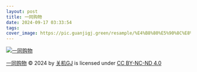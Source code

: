 ```yaml
---
layout: post
title: 一同购物
date: 2024-09-17 03:33:54
tags:
cover_image: https://pic.guanjigj.green/resample/%E4%B8%80%E5%90%8C%E8%B4%AD%E7%89%A9-x1080-3007f0f8608977d1c389a34e4f7fb5047364c6c7f02b2d99a9182e6053ffd50d.webp
---
```


[![一同购物](https://pic.guanjigj.green/resample/%E4%B8%80%E5%90%8C%E8%B4%AD%E7%89%A9-x1080-3007f0f8608977d1c389a34e4f7fb5047364c6c7f02b2d99a9182e6053ffd50d.webp)](https://pic.guanjigj.green/original/%E4%B8%80%E5%90%8C%E8%B4%AD%E7%89%A9-original-dc5764592cb76fe85b0a2850d56f33fbdaf1339821bf6b069d5f2e53d134d6cf.jpg)

[一同购物](https://guanjigj.green/2024/09/17/%E4%B8%80%E5%90%8C%E8%B4%AD%E7%89%A9) © 2024 by [关机GJ](https://guanjigj.green) is licensed under [CC BY-NC-ND 4.0](https://creativecommons.org/licenses/by-nc-nd/4.0/?ref=chooser-v1)